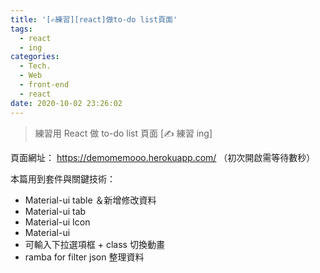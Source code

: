 ```yaml
---
title: '[✍練習][react]做to-do list頁面'
tags:
  - react
  - ing
categories:
  - Tech.
  - Web
  - front-end
  - react
date: 2020-10-02 23:26:02
---
```


> 練習用 React 做 to-do list 頁面
> [✍ 練習 ing]

<!--more-->

頁面網址： https://demomemooo.herokuapp.com/
（初次開啟需等待數秒）

本篇用到套件與關鍵技術：

- Material-ui table ＆新增修改資料
- Material-ui tab
- Material-ui Icon
- Material-ui
- 可輸入下拉選項框 + class 切換動畫
- ramba for filter json 整理資料
